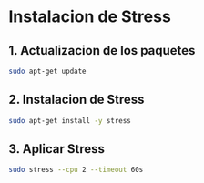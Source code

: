 # Instalacion de Stress

## 1. Actualizacion de los paquetes

```sh
sudo apt-get update
```

## 2. Instalacion de Stress

```sh
sudo apt-get install -y stress 
```

## 3. Aplicar Stress

```sh
sudo stress --cpu 2 --timeout 60s
```
